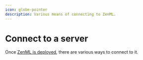 ```yaml
---
icon: globe-pointer
description: Various means of connecting to ZenML.
---
```


# Connect to a server

Once [ZenML is deployed](../../../getting-started/deploying-zenml/README.md), there are various ways to connect to it.